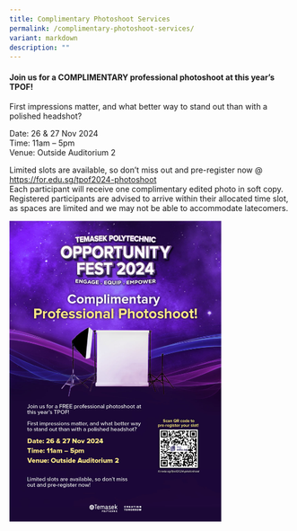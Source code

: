 ```yaml
---
title: Complimentary Photoshoot Services
permalink: /complimentary-photoshoot-services/
variant: markdown
description: ""
---
```

<h4><strong>Join us for a COMPLIMENTARY professional photoshoot at this year’s TPOF!</strong></h4>
<p>First impressions matter, and what better way to stand out than with a
polished headshot?</p>
<p>Date: 26 &amp; 27 Nov 2024
<br>Time: 11am – 5pm
<br>Venue: Outside Auditorium 2</p>
<p>Limited slots are available, so don’t miss out and pre-register now @
<a href="https://for.edu.sg/tpof2024-photoshoot" rel="noopener noreferrer nofollow" target="_blank">https://for.edu.sg/tpof2024-photoshoot</a>
<br>Each participant will receive one complimentary edited photo in soft copy.
<br>Registered participants are advised to arrive within their allocated time
slot, as spaces are limited and we may not be able to accommodate latecomers.</p>
<p></p>
<div class="isomer-image-wrapper">
<img style="width: 75%;" height="auto" width="100%" alt="" src="/images/2024/A2_poster.jpg">
</div>
<p></p>